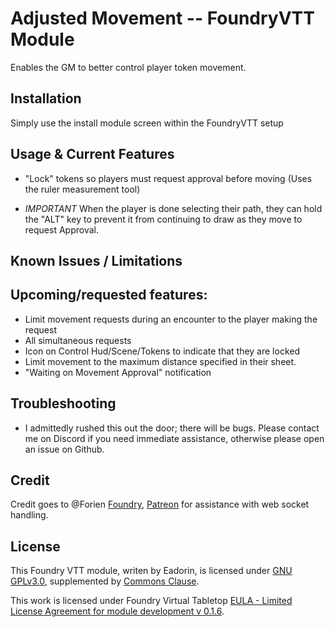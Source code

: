 # Adjusted Movement -- FoundryVTT Module
Enables the GM to better control player token movement.


## Installation
Simply use the install module screen within the FoundryVTT setup


## Usage & Current Features
- "Lock" tokens so players must request approval before moving (Uses the ruler measurement tool)

- *IMPORTANT* When the player is done selecting their path, they can hold the "ALT" key to prevent it from continuing to draw as they move to request Approval.


## Known Issues / Limitations



## Upcoming/requested features:
- Limit movement requests during an encounter to the player making the request
- All simultaneous requests
- Icon on Control Hud/Scene/Tokens to indicate that they are locked
- Limit movement to the maximum distance specified in their sheet.
- "Waiting on Movement Approval" notification


## Troubleshooting
- I admittedly rushed this out the door; there will be bugs. Please contact me on Discord if you need immediate assistance, otherwise please open an issue on Github.


## Credit
Credit goes to @Forien [Foundry](https://foundryvtt.com/community/forien), [Patreon](https://www.patreon.com/forien) for assistance with web socket handling.

## License
This Foundry VTT module, writen by Eadorin, is licensed under [GNU GPLv3.0](https://www.gnu.org/licenses/gpl-3.0.en.html), supplemented by [Commons Clause](https://commonsclause.com/).

This work is licensed under Foundry Virtual Tabletop [EULA - Limited License Agreement for module development v 0.1.6](http://foundryvtt.com/pages/license.html).
